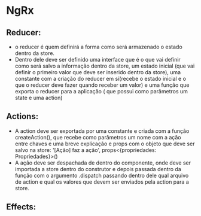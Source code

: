 # NgRx

## Reducer: 
- o reducer é quem definirá a forma como será armazenado o estado dentro da store.
- Dentro dele deve ser definido uma interface que é o que vai definir como será salvo a informação dentro da store, um estado inicial (que vai definir o primeiro valor que deve ser inserido dentro da store), uma constante com a criação do reducer em sí(recebe o estado inicial e o que o reducer deve fazer quando receber um valor) e uma função que exporta o reducer para a aplicação ( que possui como parâmetros um state e uma action)

## Actions: 
- A action deve ser exportada por uma constante e criada com a função createAction(), que recebe como parâmetros um nome com a ação entre chaves e uma breve explicação e props com o objeto que deve ser salvo na store: '[Ação] faz a ação', props<{propriedades: Propriedades}>()
- A ação deve ser despachada de dentro do componente, onde deve ser importada a store dentro do construtor e depois passada dentro da função com o argumento .dispatch passando dentro dele qual arquivo de action e qual os valores que devem ser enviados pela action para a store.
## Effects:

